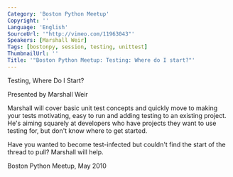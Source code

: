 ```yaml
---
Category: 'Boston Python Meetup'
Copyright: ''
Language: 'English'
SourceUrl: '"http://vimeo.com/11963043"'
Speakers: [Marshall Weir]
Tags: [bostonpy, session, testing, unittest]
ThumbnailUrl: ''
Title: '"Boston Python Meetup: Testing: Where do I start?"'
---
```

Testing, Where Do I Start?

Presented by Marshall Weir

Marshall will cover basic unit test concepts and quickly move to making your
tests motivating, easy to run and adding testing to an existing project. He's
aiming squarely at developers who have projects they want to use testing for,
but don't know where to get started.

Have you wanted to become test-infected but couldn't find the start of the
thread to pull? Marshall will help.

Boston Python Meetup, May 2010

